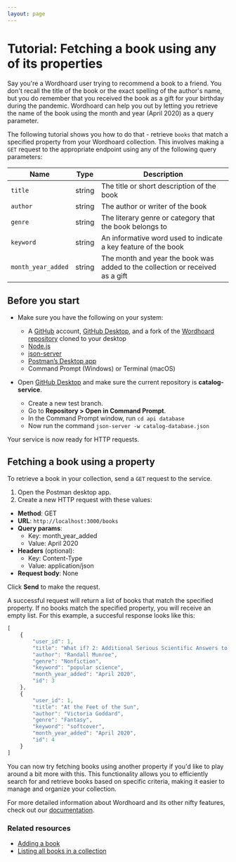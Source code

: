 ```yaml
---
layout: page
---
```


# Tutorial: Fetching a book using any of its properties

Say you're a Wordhoard user trying to recommend a book to a friend. You don't recall the title of the book or the exact spelling of the author's name, but you do remember that you received the book as a gift for your birthday during the pandemic. Wordhoard can help you out by letting you retrieve the name of the book using the month and year (April 2020) as a query parameter.

The following tutorial shows you how to do that - retrieve `books` that match a specified property from your Wordhoard collection. This involves making a `GET` request to the appropriate endpoint using any of the following query parameters:

| Name | Type | Description |
| ---- | ---- | ----------- |
| `title` | string | The title or short description of the book |
| `author` | string | The author or writer of the book |
| `genre` | string | The literary genre or category that the book belongs to |
| `keyword` | string | An informative word used to indicate a key feature of the book |
| `month_year_added`  | string | The month and year the book was added to the collection or received as a gift |

## Before you start

* Make sure you have the following on your system:
  * A [GitHub](https://github.com/) account, [GitHub Desktop](https://desktop.github.com/), and a fork of the [Wordhoard repository](https://github.com/cherylkc/catalog-service.git) cloned to your desktop
  * [Node.js](https://nodejs.org/en/download/package-manager)
  * [json-server](https://www.npmjs.com/package/json-server)
  * [Postman’s Desktop app](https://www.postman.com/downloads/)
  * Command Prompt (Windows) or Terminal (macOS)

* Open [GitHub Desktop](https://desktop.github.com/) and make sure the current repository is **catalog-service**.
  * Create a new test branch.
  * Go to **Repository > Open in Command Prompt**.
  * In the Command Prompt window, run `cd api database`
  * Now run the command `json-server -w catalog-database.json`

Your service is now ready for HTTP requests.

## Fetching a book using a property

To retrieve a book in your collection, send a `GET` request to the service.

1. Open the Postman desktop app.
2. Create a new HTTP request with these values:

* **Method**: GET
* **URL**: `http://localhost:3000/books`
* **Query params**:
  * Key: month_year_added
  * Value: April 2020
* **Headers** (optional):
  * Key: Content-Type
  * Value: application/json
* **Request body**: None

Click **Send** to make the request.

A successful request will return a list of books that match the specified property. If no books match the specified property, you will receive an empty list. For this example, a succesful response looks like this:

```js
[
    {
        "user_id": 1,
        "title": "What if? 2: Additional Serious Scientific Answers to Absurd Hypothetical Questions",
        "author": "Randall Munroe",
        "genre": "Nonfiction",
        "keyword": "popular science",
        "month_year_added": "April 2020",
        "id": 3
    },
    {
        "user_id": 1,
        "title": "At the Feet of the Sun",
        "author": "Victoria Goddard",
        "genre": "Fantasy",
        "keyword": "softcover",
        "month_year_added": "April 2020",
        "id": 4
    }
]
```

You can now try fetching books using another property if you'd like to play around a bit more with this. This functionality allows you to efficiently search for and retrieve books based on specific criteria, making it easier to manage and organize your collection.

For more detailed information about Wordhoard and its other nifty features, check out our [documentation](/docs/index.md).

### Related resources

* [Adding a book](adding-a-book.md)
* [Listing all books in a collection](listing-all-books.md)
